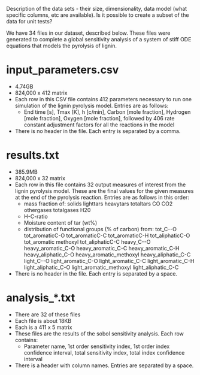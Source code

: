 Description of the data sets - their size, dimensionality, data model (what specific columns, etc are available).
Is it possible to create a subset of the data for unit tests?

We have 34 files in our dataset, described below.  These files were generated to complete a global sensitivity analysis of a system of stiff ODE equations that models the pyrolysis of lignin.

# input_parameters.csv
-  4.74GB
-  824,000 x 412 matrix
-  Each row in this CSV file contains 412 parameters necessary to run one simulation of the lignin pyrolysis model.  Entries are as follows:
    -  End time [s], Tmax [K], h [c/min], Carbon [mole fraction], Hydrogen [mole fraction], Oxygen [mole fraction], followed by 406 rate constant adjustment factors for all the reactions in the model
-  There is no header in the file.  Each entry is separated by a comma. 

# results.txt
-  385.9MB
-  824,000 x 32 matrix
-  Each row in this file contains 32 output measures of interest from the lignin pyrolysis model.  These are the final values for the given measures at the end of the pyrolysis reaction.  Entries are as follows in this order:
    - mass fraction of: solids lighttars heavytars totaltars CO CO2 othergases totalgases H20 
    - H-C-ratio
    - Moisture content of tar (wt%) 
    - distribution of functional groups (% of carbon) from: tot_C--O tot_aromaticC-O tot_aromaticC-C tot_aromaticC-H tot_aliphaticC-O tot_aromatic methoxyl tot_aliphaticC-C heavy_C--O heavy_aromatic_C-O heavy_aromatic_C-C heavy_aromatic_C-H heavy_aliphatic_C-O heavy_aromatic_methoxyl heavy_aliphatic_C-C light_C--O light_aromatic_C-O light_aromatic_C-C light_aromatic_C-H light_aliphatic_C-O light_aromatic_methoxyl light_aliphatic_C-C 
-  There is no header in the file.  Each entry is separated by a space.

# analysis_*.txt
-  There are 32 of these files
-  Each file is about 18KB
-  Each is a 411 x 5 matrix
-  These files are the results of the sobol sensitivity analysis.  Each row contains:
    -  Parameter name, 1st order sensitivity index, 1st order index confidence interval, total sensitivity index, total index confidence interval
-  There is a header with column names.  Entries are separated by a space.
